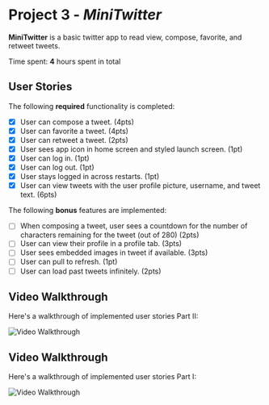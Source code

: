 
# Project 3 - *MiniTwitter*

**MiniTwitter** is a basic twitter app to read view, compose, favorite, and retweet tweets.

Time spent: **4** hours spent in total

## User Stories

The following **required** functionality is completed:

- [x] User can compose a tweet. (4pts)
- [x] User can favorite a tweet. (4pts)
- [x] User can retweet a tweet. (2pts)
- [x] User sees app icon in home screen and styled launch screen. (1pt)
- [x] User can log in. (1pt)
- [x] User can log out. (1pt)
- [x] User stays logged in across restarts. (1pt)
- [x] User can view tweets with the user profile picture, username, and tweet text. (6pts)

The following **bonus** features are implemented:

- [ ] When composing a tweet, user sees a countdown for the number of characters remaining for the tweet (out of 280) (2pts)
- [ ] User can view their profile in a profile tab. (3pts)
- [ ] User sees embedded images in tweet if available. (3pts)
- [ ] User can pull to refresh. (1pt)
- [ ] User can load past tweets infinitely. (2pts)

## Video Walkthrough

Here's a walkthrough of implemented user stories Part II:

<img src='https://recordit.co/C4jpmXr6MU.gif' title='Video Walkthrough' width='' alt='Video Walkthrough' />


## Video Walkthrough

Here's a walkthrough of implemented user stories Part I:

<img src='https://recordit.co/FN7MYDDhtE.gif' title='Video Walkthrough' width='' alt='Video Walkthrough' />


